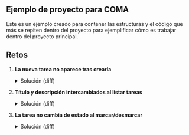 ## Ejemplo de proyecto para COMA

Este es un ejemplo creado para contener las estructuras y el código que más se repiten dentro del proyecto para ejemplificar cómo es trabajar dentro del proyecto principal.

## Retos

1. **La nueva tarea no aparece tras crearla**  

   <details>
   <summary>Solución (diff)</summary>

   ```diff
   diff --git a/web/index.jsp b/web/index.jsp
   @@
   -    if (request.getMethod().equals("POST")) {
   -        String title = request.getParameter("title");
   -        String description = request.getParameter("description");
   -
   -        created = tasks.addTask(title, description);
   -    }
   -
   -    java.util.List<Task> taskList = tasks.getTasks();
   +    java.util.List<Task> taskList = tasks.getTasks(); // Se consulta antes de crear
   +
   +    if (request.getMethod().equals("POST")) {
   +        String title = request.getParameter("title");
   +        String description = request.getParameter("description");
   +
   +        created = tasks.addTask(title, description);
   +    }
   ```

   </details>

2. **Título y descripción intercambiados al listar tareas**  

   <details>
   <summary>Solución (diff)</summary>

   ```diff
   diff --git a/src/java/tasks/TaskController.java b/src/java/tasks/TaskController.java
   @@ public ArrayList<Task> getTasks() {
   -                Task t = new Task(
   -                    res.getString("id"),
   -                    res.getString("title"),
   -                    res.getString("description"),
   -                    res.getBoolean("done")
   -                );
   +                Task t = new Task(
   +                    res.getString("id"),
   +                    res.getString("description"), // TITLE ↔ DESCRIPTION intercambiados
   +                    res.getString("title"),       // TITLE ↔ DESCRIPTION intercambiados
   +                    res.getBoolean("done")
   +                );
   ```

   </details>

3. **La tarea no cambia de estado al marcar/desmarcar**  

   <details>
   <summary>Solución (diff)</summary>

   ```diff
   diff --git a/src/java/tasks/TaskController.java b/src/java/tasks/TaskController.java
   @@ public boolean markTask(String id) {
   -        String query = String.format(
   -            "UPDATE tasks SET done = done WHERE id = \"%s\";", id
   -        );
   +        String query = String.format(
   +            "UPDATE tasks SET done = NOT done WHERE id = \"%s\";", id
   +        );
   ```

   </details>
